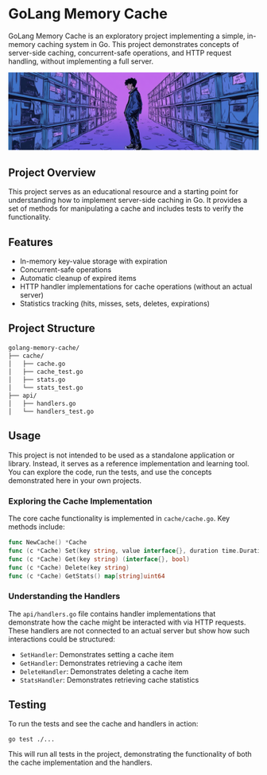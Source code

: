 # GoLang Memory Cache

GoLang Memory Cache is an exploratory project implementing a simple, in-memory caching system in Go. This project demonstrates concepts of server-side caching, concurrent-safe operations, and HTTP request handling, without implementing a full server.

![cover](./images/cover.png)

## Project Overview

This project serves as an educational resource and a starting point for understanding how to implement server-side caching in Go. It provides a set of methods for manipulating a cache and includes tests to verify the functionality.

## Features

- In-memory key-value storage with expiration
- Concurrent-safe operations
- Automatic cleanup of expired items
- HTTP handler implementations for cache operations (without an actual server)
- Statistics tracking (hits, misses, sets, deletes, expirations)

## Project Structure

```
golang-memory-cache/
├── cache/
│   ├── cache.go
│   ├── cache_test.go
│   ├── stats.go
│   └── stats_test.go
├── api/
│   ├── handlers.go
│   └── handlers_test.go
```

## Usage

This project is not intended to be used as a standalone application or library. Instead, it serves as a reference implementation and learning tool. You can explore the code, run the tests, and use the concepts demonstrated here in your own projects.

### Exploring the Cache Implementation

The core cache functionality is implemented in `cache/cache.go`. Key methods include:

```go
func NewCache() *Cache
func (c *Cache) Set(key string, value interface{}, duration time.Duration)
func (c *Cache) Get(key string) (interface{}, bool)
func (c *Cache) Delete(key string)
func (c *Cache) GetStats() map[string]uint64
```

### Understanding the Handlers

The `api/handlers.go` file contains handler implementations that demonstrate how the cache might be interacted with via HTTP requests. These handlers are not connected to an actual server but show how such interactions could be structured:

- `SetHandler`: Demonstrates setting a cache item
- `GetHandler`: Demonstrates retrieving a cache item
- `DeleteHandler`: Demonstrates deleting a cache item
- `StatsHandler`: Demonstrates retrieving cache statistics

## Testing

To run the tests and see the cache and handlers in action:

```
go test ./...
```

This will run all tests in the project, demonstrating the functionality of both the cache implementation and the handlers.




